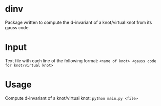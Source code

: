 # dinv
Package written to compute the d-invariant of a knot/virtual knot from its gauss code.

# Input
Text file with each line of the following format:
`<name of knot> <gauss code for knot/virtual knot>` 

# Usage

Compute d-invariant of a knot/virtual knot:
`python main.py <file>`
